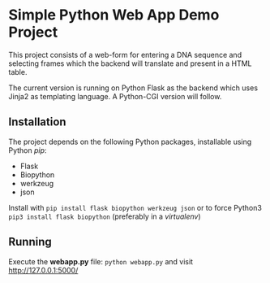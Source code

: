 # Simple Python Web App Demo Project #

This project consists of a web-form for entering a DNA sequence and selecting frames which the backend will translate and present in a HTML table.

The current version is running on Python Flask as the backend which uses Jinja2 as templating language. A Python-CGI version will follow.

## Installation ##

The project depends on the following Python packages, installable using Python *pip*:

* Flask
* Biopython
* werkzeug
* json

Install with `pip install flask biopython werkzeug json` or to force Python3 `pip3 install flask biopython` (preferably in a *virtualenv*)

## Running ##

Execute the **webapp.py** file: `python webapp.py` and visit http://127.0.0.1:5000/
